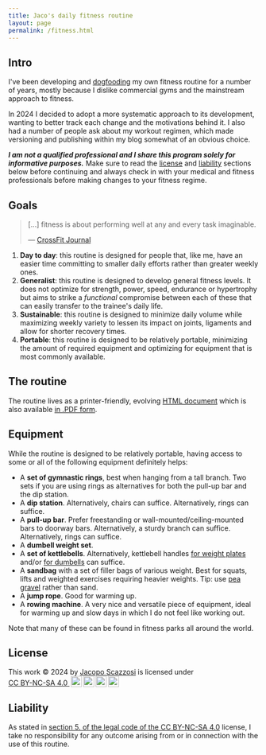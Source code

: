 ```yaml
---
title: Jaco's daily fitness routine
layout: page
permalink: /fitness.html
---
```


## Intro

I've been developing and [dogfooding][i1] my own fitness routine for a number
of years, mostly because I dislike commercial gyms and the mainstream approach
to fitness.

In 2024 I decided to adopt a more systematic approach to its development,
wanting to better track each change and the motivations behind it. I also had
a number of people ask about my workout regimen, which made versioning and
publishing within my blog somewhat of an obvious choice.

**_I am not a qualified professional and I share this program solely for
informative purposes._** Make sure to read the [license][i2] and [liability][i3]
sections below before continuing and always check in with your medical and
fitness professionals before making changes to your fitness regime.

[i1]: https://en.wikipedia.org/wiki/Eating_your_own_dog_food
[i2]: #license
[i3]: #liability

## Goals

> [...] fitness is about performing well at any and every task imaginable.
>
> &mdash; [CrossFit Journal][g1]

1. **Day to day**: this routine is designed for people that, like me, have an
   easier time committing to smaller daily efforts rather than greater weekly
   ones.
2. **Generalist**: this routine is designed to develop general fitness levels.
   It does not optimize for strength, power, speed, endurance or hypertrophy
   but aims to strike a _functional_ compromise between each of these that can
   easily transfer to the trainee's daily life.
3. **Sustainable**: this routine is designed to minimize daily volume while
   maximizing weekly variety to lessen its impact on joints, ligaments and 
   allow for shorter recovery times.
4. **Portable**: this routine is designed to be relatively portable, minimizing
   the amount of required equipment and optimizing for equipment that is most 
   commonly available.

[g1]: https://journal.crossfit.com/article/what-is-fitness

## The routine

The routine lives as a printer-friendly, evolving [HTML document][r4] which
is also available [in .PDF form][r5].

[r4]: ./fitness-routine/html/jaco-s-daily-fitness-routine.html
[r5]: ./fitness-routine/pdfs/jaco-s-daily-fitness-routine-2024-11-11.pdf

## Equipment

While the routine is designed to be relatively portable, having access to some
or all of the following equipment definitely helps:

- A **set of gymnastic rings**, best when hanging from a tall branch. Two sets
  if you are using rings as alternatives for both the pull-up bar and the dip
  station.
- A **dip station**. Alternatively, chairs can suffice. Alternatively, rings
  can suffice.
- A **pull-up bar**. Prefer freestanding or wall-mounted/ceiling-mounted bars
  to doorway bars. Alternatively, a sturdy branch can suffice. Alternatively, 
  rings can suffice.
- A **dumbell weight set**.
- A **set of kettlebells**. Alternatively, kettlebell handles
  [for weight plates][e1] and/or [for dumbells][e2] can suffice.
- A **sandbag** with a set of filler bags of various weight. Best for squats,
  lifts and weighted exercises requiring heavier weights. Tip: use [pea gravel][e3] rather than sand. 
- A **jump rope**. Good for warming up.
- A **rowing machine**. A very nice and versatile piece of equipment, ideal for
  warming up and slow days in which I do not feel like working out.
  
Note that many of these can be found in fitness parks all around the world.

[e1]: https://duckduckgo.com/?q=kettlebell+handle+for+dumbell&iax=images&ia=images
[e2]: https://duckduckgo.com/?q=kettlebell+handle+for+plates&iax=images&ia=images
[e3]: https://duckduckgo.com/?q=pea+gravel&iax=images&ia=images

## License

<p xmlns:cc="http://creativecommons.org/ns#" xmlns:dct="http://purl.org/dc/terms/">This work © 2024 by <a rel="cc:attributionURL dct:creator" property="cc:attributionName" href="https://treesandrobots.com">Jacopo Scazzosi</a> is licensed under <a href="https://creativecommons.org/licenses/by-nc-sa/4.0/?ref=chooser-v1" target="_blank" rel="license noopener noreferrer" style="display:inline-block;">CC BY-NC-SA 4.0 <img style="height:22px!important;margin-left:3px;vertical-align:text-bottom;" src="https://mirrors.creativecommons.org/presskit/icons/cc.svg?ref=chooser-v1" alt=""><img style="height:22px!important;margin-left:3px;vertical-align:text-bottom;" src="https://mirrors.creativecommons.org/presskit/icons/by.svg?ref=chooser-v1" alt=""><img style="height:22px!important;margin-left:3px;vertical-align:text-bottom;" src="https://mirrors.creativecommons.org/presskit/icons/nc.svg?ref=chooser-v1" alt=""><img style="height:22px!important;margin-left:3px;vertical-align:text-bottom;" src="https://mirrors.creativecommons.org/presskit/icons/sa.svg?ref=chooser-v1" alt=""></a></p>

## Liability

As stated in [section 5. of the legal code of the CC BY-NC-SA 4.0][lb1]
license, I take no responsibility for any outcome arising from or in connection
with the use of this routine.

[lb1]: https://creativecommons.org/licenses/by-nc-sa/4.0/legalcode#s5
